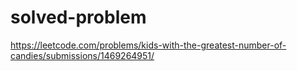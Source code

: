 # solved-problem
https://leetcode.com/problems/kids-with-the-greatest-number-of-candies/submissions/1469264951/
